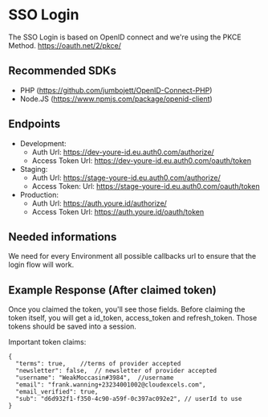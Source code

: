 # SSO Login

The SSO Login is based on OpenID connect and we're using the PKCE Method.
https://oauth.net/2/pkce/

## Recommended SDKs

* PHP (https://github.com/jumbojett/OpenID-Connect-PHP)
* Node.JS (https://www.npmjs.com/package/openid-client)

## Endpoints

* Development:
  * Auth Url: https://dev-youre-id.eu.auth0.com/authorize/
  * Access Token Url: https://dev-youre-id.eu.auth0.com/oauth/token
* Staging:
  * Auth Url: https://stage-youre-id.eu.auth0.com/authorize/
  * Access Token: Url: https://stage-youre-id.eu.auth0.com/oauth/token
* Production:
  * Auth Url: https://auth.youre.id/authorize/
  * Access Token Url: https://auth.youre.id/oauth/token

##  Needed informations

We need for every Environment all possible callbacks url to ensure that the login flow will work.

## Example Response (After claimed token)

Once you claimed the token, you'll see those fields. Before claiming the token itself, you will get a id_token, access_token and refresh_token. Those tokens should be saved into a session.

Important token claims:
```
{
  "terms": true,    //terms of provider accepted
  "newsletter": false,  // newsletter of provider accepted
  "username": "WeakMoccasin#3984",  //username 
  "email": "frank.wanning+23234001002@cloudexcels.com",
  "email_verified": true,
  "sub": "d6d932f1-f350-4c90-a59f-0c397ac092e2", // userId to use
}
```
